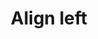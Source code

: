 ---
title: Align left
tags: ["align", "left", "position", "layout", "arrangement", "alignment", "direction"]
icon: align-left
svg: '<svg xmlns="http://www.w3.org/2000/svg" width="24" height="24" fill="none" viewBox="0 0 24 24" stroke-width="1.5" stroke-linecap="round" stroke-linejoin="round" stroke="currentColor"><path d="M18 14h-8c-.932 0-1.398 0-1.765.152a2 2 0 0 0-1.083 1.083C7 15.602 7 16.068 7 17c0 .932 0 1.398.152 1.765a2 2 0 0 0 1.083 1.083C8.602 20 9.068 20 10 20h8c.932 0 1.398 0 1.765-.152a2 2 0 0 0 1.083-1.083C21 18.398 21 17.932 21 17c0-.932 0-1.398-.152-1.765a2 2 0 0 0-1.083-1.083C19.398 14 18.932 14 18 14M14 4h-4c-.932 0-1.398 0-1.765.152a2 2 0 0 0-1.083 1.083C7 5.602 7 6.068 7 7c0 .932 0 1.398.152 1.765a2 2 0 0 0 1.083 1.083C8.602 10 9.068 10 10 10h4c.932 0 1.398 0 1.765-.152a2 2 0 0 0 1.083-1.083C17 8.398 17 7.932 17 7c0-.932 0-1.398-.152-1.765a2 2 0 0 0-1.083-1.083C15.398 4 14.932 4 14 4M3 21V3"/></svg>'
---